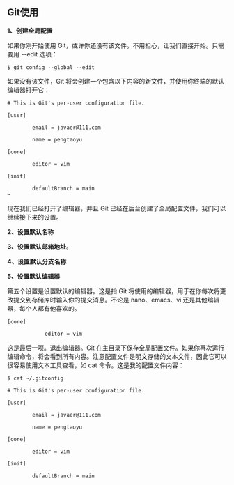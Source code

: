 ## Git使用

**1、创建全局配置**

如果你刚开始使用 Git，或许你还没有该文件。不用担心，让我们直接开始。只需要用 --edit 选项：

```
$ git config --global --edit
```

如果没有该文件，Git 将会创建一个包含以下内容的新文件，并使用你终端的默认编辑器打开它：

```
# This is Git's per-user configuration file.

[user]

        email = javaer@111.com

        name = pengtaoyu

[core]

        editor = vim

[init]

        defaultBranch = main
~                                   
```

现在我们已经打开了编辑器，并且 Git 已经在后台创建了全局配置文件，我们可以继续接下来的设置。

**2、设置默认名称**

**3、设置默认邮箱地址**。

**4、设置默认分支名称**

**5、设置默认编辑器**

第五个设置是设置默认的编辑器。这是指 Git 将使用的编辑器，用于在你每次将更改提交到存储库时输入你的提交消息。不论是 nano、emacs、vi 还是其他编辑器，每个人都有他喜欢的。

```
[core]

            editor = vim
```

这是最后一项。退出编辑器。Git 在主目录下保存全局配置文件。如果你再次运行编辑命令，将会看到所有内容。注意配置文件是明文存储的文本文件，因此它可以很容易使用文本工具查看，如 cat 命令。这是我的配置文件内容：

```
$ cat ~/.gitconfig

# This is Git's per-user configuration file.

[user]

        email = javaer@111.com

        name = pengtaoyu

[core]

        editor = vim

[init]

        defaultBranch = main

```

